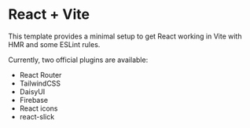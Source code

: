 # React + Vite

This template provides a minimal setup to get React working in Vite with HMR and some ESLint rules.

Currently, two official plugins are available:

- React Router
- TailwindCSS
- DaisyUI
- Firebase
- React icons
- react-slick
